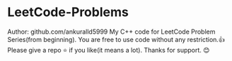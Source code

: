 # LeetCode-Problems
Author: github.com/ankuralld5999
My C++ code for LeetCode Problem Series(from beginning).
You are free to use code without any restriction.👍
Please give a repo ⭐ if you like(it means a lot).
Thanks for support. 😊
